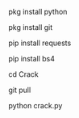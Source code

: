 pkg install python

pkg install git

pip install requests

pip install bs4

cd Crack

git pull

python crack.py
